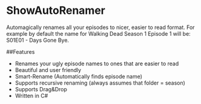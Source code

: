 ShowAutoRenamer
===============

Automagically renames all your episodes to nicer, easier to read format. For example by default the name for Walking Dead Season 1 Episode 1 will be:
S01E01 - Days Gone Bye. 

##Features
- Renames your ugly episode names to ones that are easier to read
- Beautiful and user friendly
- Smart-Rename (Automatically finds episode name) 
- Supports recursive renaming (always assumes that folder = season)
- Supports Drag&Drop
- Written in C#
